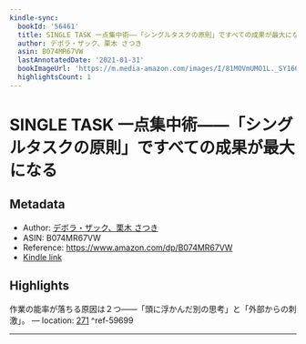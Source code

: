 ```yaml
---
kindle-sync:
  bookId: '56461'
  title: SINGLE TASK 一点集中術――「シングルタスクの原則」ですべての成果が最大になる
  author: デボラ・ザック、栗木 さつき
  asin: B074MR67VW
  lastAnnotatedDate: '2021-01-31'
  bookImageUrl: 'https://m.media-amazon.com/images/I/81MOVmUMO1L._SY160.jpg'
  highlightsCount: 1
---
```

# SINGLE TASK 一点集中術――「シングルタスクの原則」ですべての成果が最大になる
## Metadata
* Author: [デボラ・ザック、栗木 さつき](https://www.amazon.comundefined)
* ASIN: B074MR67VW
* Reference: https://www.amazon.com/dp/B074MR67VW
* [Kindle link](kindle://book?action=open&asin=B074MR67VW)

## Highlights
作業の能率が落ちる原因は２つ——「頭に浮かんだ別の思考」と「外部からの刺激」。 — location: [271](kindle://book?action=open&asin=B074MR67VW&location=271) ^ref-59699

---
